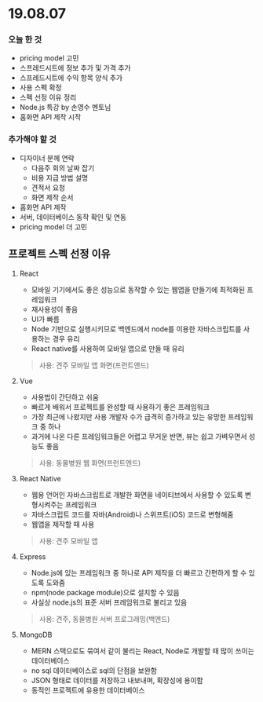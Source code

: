 # 19.08.07



### 오늘 한 것

- pricing model 고민
- 스프레드시트에 정보 추가 및 가격 추가
- 스프레드시트에 수익 항목 양식 추가
- 사용 스펙 확정
- 스펙 선정 이유 정리
- Node.js 특강 by 손영수 멘토님
- 홈화면 API 제작 시작



### 추가해야 할 것

- 디자이너 분께 연락
  - 다음주 회의 날짜 잡기
  - 비용 지급 방법 설명
  - 견적서 요청
  - 화면 제작 순서
- 홈화면 API 제작
- 서버, 데이터베이스 동작 확인 및 연동
- pricing model 더 고민



## 프로젝트 스펙 선정 이유

1. React

   - 모바일 기기에서도 좋은 성능으로 동작할 수 있는 웹앱을 만들기에 최적화된 프레임워크
   - 재사용성이 좋음
   - UI가 빠름
   - Node 기반으로 실행시키므로 백엔드에서 node를 이용한 자바스크립트를 사용하는 경우 유리
   - React native를 사용하여 모바일 앱으로 만들 때 유리

   > 사용: 견주 모바일 앱 화면(프런트엔드)

2. Vue

   - 사용법이 간단하고 쉬움
   - 빠르게 배워서 프로젝트를 완성할 때 사용하기 좋은 프레임워크
   - 가장 최근에 나왔지만 사용 개발자 수가 급격히 증가하고 있는 유망한 프레임워크 중 하나
   - 과거에 나온 다른 프레임워크들은 어렵고 무거운 반면, 뷰는 쉽고 가벼우면서 성능도 좋음

   > 사용: 동물병원 웹 화면(프런트엔드)

3. React Native

   - 웹용 언어인 자바스크립트로 개발한 화면을 네이티브에서 사용할 수 있도록 변형시켜주는 프레임워크
   - 자바스크립트 코드를 자바(Android)나 스위프트(iOS) 코드로 변형해줌
   - 웹앱을 제작할 때 사용

   > 사용: 견주 모바일 앱

4. Express

   - Node.js에 있는 프레임워크 중 하나로 API 제작을 더 빠르고 간편하게 할 수 있도록 도와줌
   - npm(node package module)으로 설치할 수 있음
   - 사실상 node.js의 표준 서버 프레임워크로 불리고 있음

   > 사용: 견주, 동물병원 서버 프로그래밍(백엔드)

5. MongoDB
   - MERN 스택으로도 묶여서 같이 불리는 React, Node로 개발할 때 많이 쓰이는 데이터베이스
   - no sql 데이터베이스로 sql의 단점을 보완함
   - JSON 형태로 데이터를 저장하고 내보내며, 확장성에 용이함
   - 동적인 프로젝트에 유용한 데이터베이스